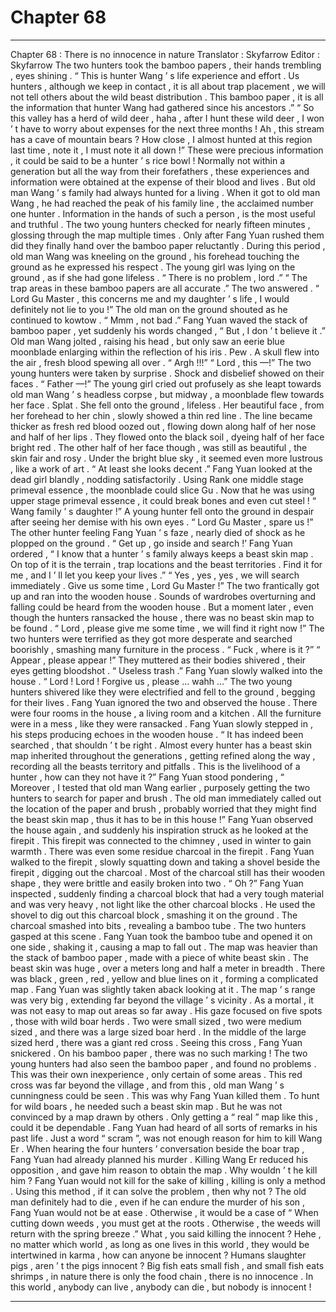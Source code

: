 
# Chapter 68


---

Chapter 68 : There is no innocence in nature
Translator :
Skyfarrow
Editor :
Skyfarrow
The two hunters took the bamboo papers , their hands trembling , eyes shining .
“ This is hunter Wang ’ s life experience and effort . Us hunters , although we keep in contact , it is all about trap placement , we will not tell others about the wild beast distribution . This bamboo paper , it is all the information that hunter Wang had gathered since his ancestors .”
“ So this valley has a herd of wild deer , haha , after I hunt these wild deer , I won ’ t have to worry about expenses for the next three months ! Ah , this stream has a cave of mountain bears ? How close , I almost hunted at this region last time , note it , I must note it all down !”
These were precious information , it could be said to be a hunter ’ s rice bowl !
Normally not within a generation but all the way from their forefathers , these experiences and information were obtained at the expense of their blood and lives .
But old man Wang ’ s family had always hunted for a living . When it got to old man Wang , he had reached the peak of his family line , the acclaimed number one hunter .
Information in the hands of such a person , is the most useful and truthful .
The two young hunters checked for nearly fifteen minutes , glossing through the map multiple times . Only after Fang Yuan rushed them did they finally hand over the bamboo paper reluctantly .
During this period , old man Wang was kneeling on the ground , his forehead touching the ground as he expressed his respect . The young girl was lying on the ground , as if she had gone lifeless .
“ There is no problem , lord .”
“ The trap areas in these bamboo papers are all accurate .”
The two answered .
“ Lord Gu Master , this concerns me and my daughter ’ s life , I would definitely not lie to you !” The old man on the ground shouted as he continued to kowtow .
“ Mmm , not bad .” Fang Yuan waved the stack of bamboo paper , yet suddenly his words changed , “ But , I don ’ t believe it .”
Old man Wang jolted , raising his head , but only saw an eerie blue moonblade enlarging within the reflection of his iris .
Pew .
A skull flew into the air , fresh blood spewing all over .
“ Argh !!!”
“ Lord , this —!”
The two young hunters were taken by surprise . Shock and disbelief showed on their faces .
“ Father —!” The young girl cried out profusely as she leapt towards old man Wang ’ s headless corpse , but midway , a moonblade flew towards her face .
Splat .
She fell onto the ground , lifeless .
Her beautiful face , from her forehead to her chin , slowly showed a thin red line .
The line became thicker as fresh red blood oozed out , flowing down along half of her nose and half of her lips . They flowed onto the black soil , dyeing half of her face bright red .
The other half of her face though , was still as beautiful , the skin fair and rosy . Under the bright blue sky , it seemed even more lustrous , like a work of art .
“ At least she looks decent .” Fang Yuan looked at the dead girl blandly , nodding satisfactorily .
Using Rank one middle stage primeval essence , the moonblade could slice Gu . Now that he was using upper stage primeval essence , it could break bones and even cut steel !
“ Wang family ’ s daughter !” A young hunter fell onto the ground in despair after seeing her demise with his own eyes .
“ Lord Gu Master , spare us !” The other hunter feeling Fang Yuan ’ s faze , nearly died of shock as he plopped on the ground .
“ Get up , go inside and search !’ Fang Yuan ordered , “ I know that a hunter ’ s family always keeps a beast skin map . On top of it is the terrain , trap locations and the beast territories . Find it for me , and I ’ ll let you keep your lives .”
“ Yes , yes , yes , we will search immediately . Give us some time , Lord Gu Master !” The two frantically got up and ran into the wooden house .
Sounds of wardrobes overturning and falling could be heard from the wooden house .
But a moment later , even though the hunters ransacked the house , there was no beast skin map to be found .
“ Lord , please give me some time , we will find it right now !” The two hunters were terrified as they got more desperate and searched boorishly , smashing many furniture in the process .
“ Fuck , where is it ?”
“ Appear , please appear !”
They muttered as their bodies shivered , their eyes getting bloodshot .
“ Useless trash .” Fang Yuan slowly walked into the house .
“ Lord ! Lord ! Forgive us , please … wahh …” The two young hunters shivered like they were electrified and fell to the ground , begging for their lives .
Fang Yuan ignored the two and observed the house .
There were four rooms in the house , a living room and a kitchen . All the furniture were in a mess , like they were ransacked .
Fang Yuan slowly stepped in , his steps producing echoes in the wooden house .
“ It has indeed been searched , that shouldn ’ t be right . Almost every hunter has a beast skin map inherited throughout the generations , getting refined along the way , recording all the beasts territory and pitfalls . This is the livelihood of a hunter , how can they not have it ?”
Fang Yuan stood pondering , “ Moreover , I tested that old man Wang earlier , purposely getting the two hunters to search for paper and brush . The old man immediately called out the location of the paper and brush , probably worried that they might find the beast skin map , thus it has to be in this house !”
Fang Yuan observed the house again , and suddenly his inspiration struck as he looked at the firepit .
This firepit was connected to the chimney , used in winter to gain warmth . There was even some residue charcoal in the firepit .
Fang Yuan walked to the firepit , slowly squatting down and taking a shovel beside the firepit , digging out the charcoal .
Most of the charcoal still has their wooden shape , they were brittle and easily broken into two .
“ Oh ?” Fang Yuan inspected , suddenly finding a charcoal block that had a very tough material and was very heavy , not light like the other charcoal blocks .
He used the shovel to dig out this charcoal block , smashing it on the ground . The charcoal smashed into bits , revealing a bamboo tube .
The two hunters gasped at this scene .
Fang Yuan took the bamboo tube and opened it on one side , shaking it , causing a map to fall out .
The map was heavier than the stack of bamboo paper , made with a piece of white beast skin . The beast skin was huge , over a meters long and half a meter in breadth . There was black , green , red , yellow and blue lines on it , forming a complicated map .
Fang Yuan was slightly taken aback looking at it .
The map ’ s range was very big , extending far beyond the village ’ s vicinity . As a mortal , it was not easy to map out areas so far away .
His gaze focused on five spots , those with wild boar herds .
Two were small sized , two were medium sized , and there was a large sized boar herd . In the middle of the large sized herd , there was a giant red cross .
Seeing this cross , Fang Yuan snickered . On his bamboo paper , there was no such marking !
The two young hunters had also seen the bamboo paper , and found no problems . This was their own inexperience , only certain of some areas . This red cross was far beyond the village , and from this , old man Wang ’ s cunningness could be seen .
This was why Fang Yuan killed them .
To hunt for wild boars , he needed such a beast skin map . But he was not convinced by a map drawn by others . Only getting a “ real ” map like this , could it be dependable .
Fang Yuan had heard of all sorts of remarks in his past life . Just a word “ scram ”, was not enough reason for him to kill Wang Er .
When hearing the four hunters ’ conversation beside the boar trap , Fang Yuan had already planned his murder .
Killing Wang Er reduced his opposition , and gave him reason to obtain the map . Why wouldn ’ t he kill him ?
Fang Yuan would not kill for the sake of killing , killing is only a method . Using this method , if it can solve the problem , then why not ?
The old man definitely had to die , even if he can endure the murder of his son , Fang Yuan would not be at ease . Otherwise , it would be a case of “ When cutting down weeds , you must get at the roots . Otherwise , the weeds will return with the spring breeze .”
What , you said killing the innocent ?
Hehe , no matter which world , as long as one lives in this world , they would be intertwined in karma , how can anyone be innocent ? Humans slaughter pigs , aren ’ t the pigs innocent ?
Big fish eats small fish , and small fish eats shrimps , in nature there is only the food chain , there is no innocence .
In this world , anybody can live , anybody can die , but nobody is innocent !

---

